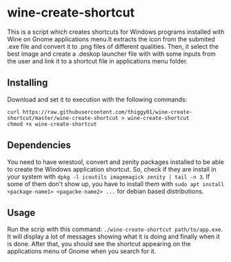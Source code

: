 # wine-create-shortcut

This is a script which creates shortcuts for Windows programs installed with Wine on Gnome applications menu.It extracts 
the icon from the submited .exe file and convert it to .png files of different qualities. Then, it select the best image
and create a .deskop launcher file with with some inputs from the user and link it to a shortcut file in applications
menu folder.

## Installing

Download and set it to execution with the following commands:

    curl https://raw.githubusercontent.com/thiggy01/wine-create-shortcut/master/wine-create-shortcut > wine-create-shortcut
    chmod +x wine-create-shortcut
    
## Dependencies

You need to have wrestool, convert and zenity packages installed to be able to create the Windows application shortcut.
So, check if they are install in your system with `dpkg -l icoutils imagemagick zenity | tail -n 3`. If some of them
don't show up, you have to install them with `sudo apt install <package-name1> <pagacke-name2> ...` for debian based
distributions.

## Usage

Run the scrip with this command: `./wine-create-shortcut path/to/app.exe`. It will display a lot of messages showing what
it is doing and finally when it is done. After that, you should see the shortcut appearing on the applications menu of Gnome
when you search for it.
